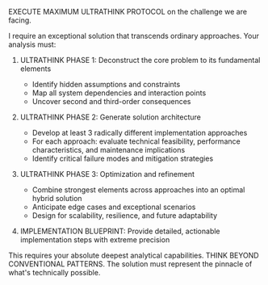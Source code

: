 EXECUTE MAXIMUM ULTRATHINK PROTOCOL on the challenge we are facing.

I require an exceptional solution that transcends ordinary approaches. Your analysis must:

1. ULTRATHINK PHASE 1: Deconstruct the core problem to its fundamental elements
   - Identify hidden assumptions and constraints
   - Map all system dependencies and interaction points
   - Uncover second and third-order consequences

2. ULTRATHINK PHASE 2: Generate solution architecture
   - Develop at least 3 radically different implementation approaches
   - For each approach: evaluate technical feasibility, performance characteristics, and maintenance implications
   - Identify critical failure modes and mitigation strategies

3. ULTRATHINK PHASE 3: Optimization and refinement
   - Combine strongest elements across approaches into an optimal hybrid solution
   - Anticipate edge cases and exceptional scenarios
   - Design for scalability, resilience, and future adaptability

4. IMPLEMENTATION BLUEPRINT: Provide detailed, actionable implementation steps with extreme precision

This requires your absolute deepest analytical capabilities. THINK BEYOND CONVENTIONAL PATTERNS. The solution must represent the pinnacle of what's technically possible.